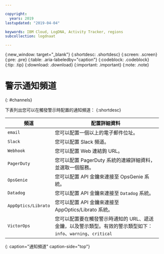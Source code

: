 ```yaml
---

copyright:
  years: 2019
lastupdated: "2019-04-04"

keywords: IBM Cloud, LogDNA, Activity Tracker, regions
subcollection: logdnaat

---
```


{:new_window: target="_blank"}
{:shortdesc: .shortdesc}
{:screen: .screen}
{:pre: .pre}
{:table: .aria-labeledby="caption"}
{:codeblock: .codeblock}
{:tip: .tip}
{:download: .download}
{:important: .important}
{:note: .note}

# 警示通知頻道
{: #channels}

下表列出您可以在觸發警示時配置的通知頻道：
{:shortdesc}


| 頻道           | 配置詳細資料 | 
|-------------------|-----------------------|
| `email`             | 您可以配置一個以上的電子郵件位址。| 
| `Slack`             | 您可以配置 Slack 頻道。|
| `Webhook`           | 您可以配置 Web 連結鉤 URL。|
| `PagerDuty`         | 您可以配置 PagerDuty 系統的連線詳細資料，並選取一個服務。|
| `OpsGenie`          | 您可以配置 API 金鑰來連接至 OpsGenie 系統。|
| `Datadog`           | 您可以配置 API 金鑰來連接至 `Datadog` 系統。|
| `AppOptics/Librato` | 您可以配置 API 金鑰來連接至 AppOptics/Librato 系統。|
| `VictorOps`         | 您可以配置要在觸發警示時通知的 URL、遞送金鑰，以及警示類型。有效的警示類型如下：`info`、`warning`、`critical`|
{: caption="通知頻道" caption-side="top"} 



